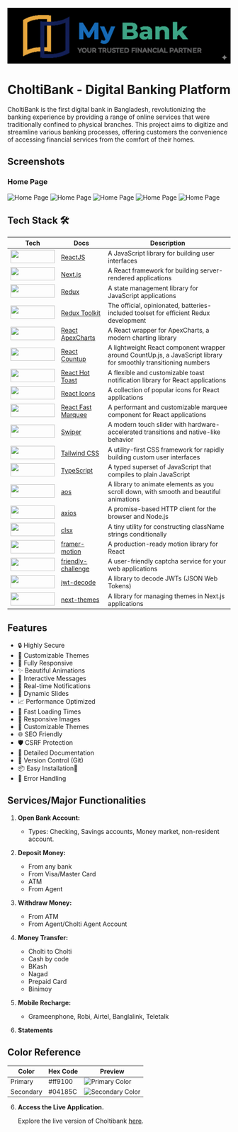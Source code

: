 ![Light Mode Logo](https://github.com/MeAkash77/My-Bank-Management-System-frontend/blob/main/Gemini_Generated_Image_f32y9yf32y9yf32y.png?raw=true)

# CholtiBank - Digital Banking Platform

CholtiBank is the first digital bank in Bangladesh, revolutionizing the banking experience by providing a range of online services that were traditionally confined to physical branches. This project aims to digitize and streamline various banking processes, offering customers the convenience of accessing financial services from the comfort of their homes.

## Screenshots

### Home Page

![Home Page](https://github.com/user-attachments/assets/13e34c9c-77b0-49e0-a519-7818a23a6245)
![Home Page](https://github.com/user-attachments/assets/d3b1a2d7-4056-4491-97aa-2a3bf0d98f7d)
![Home Page](https://github.com/user-attachments/assets/971d697e-5be3-4fec-94bd-4cea47e651c0)
![Home Page](https://github.com/user-attachments/assets/002673ba-046f-4093-ab1a-a52ecf96b8e3)
![Home Page](https://github.com/user-attachments/assets/984e0ea6-baba-4aa5-a050-db982c93f9c8)


<!-- ### Dashboard
![Home Page](https://i.ibb.co/Zh0K9SG/image.png) -->
## Tech Stack 🛠

| Tech                                                                                                                          | Docs                                                                       | Description                                                                                                      |
| ----------------------------------------------------------------------------------------------------------------------------- | -------------------------------------------------------------------------- | ---------------------------------------------------------------------------------------------------------------- |
| <img src="https://img.shields.io/badge/-ReactJS-blue?logo=react&style=for-the-badge" width="100" height="30">                 | [ReactJS](https://reactjs.org/docs/getting-started.html)                   | A JavaScript library for building user interfaces                                                                |
| <img src="https://img.shields.io/badge/-Next.js-black?logo=next.js&style=for-the-badge" width="100" height="30">              | [Next.js](https://nextjs.org/docs/getting-started)                         | A React framework for building server-rendered applications                                                      |
| <img src="https://img.shields.io/badge/-Redux-purple?logo=redux&style=for-the-badge" width="100" height="30">                 | [Redux](https://redux.js.org/introduction/getting-started)                 | A state management library for JavaScript applications                                                           |
| <img src="https://img.shields.io/badge/-Redux_Toolkit-blue?logo=redux&style=for-the-badge" width="100" height="30">           | [Redux Toolkit](https://redux-toolkit.js.org/introduction/getting-started) | The official, opinionated, batteries-included toolset for efficient Redux development                            |
| <img src="https://img.shields.io/badge/-React_ApexCharts-orange?logo=apexcharts&style=for-the-badge" width="100" height="30"> | [React ApexCharts](https://apexcharts.com/docs/react-charts/)              | A React wrapper for ApexCharts, a modern charting library                                                        |
| <img src="https://img.shields.io/badge/-React_Countup-yellow?logo=countup&style=for-the-badge" width="100" height="30">       | [React Countup](https://www.npmjs.com/package/react-countup)               | A lightweight React component wrapper around CountUp.js, a JavaScript library for smoothly transitioning numbers |
| <img src="https://img.shields.io/badge/-React_Hot_Toast-green?logo=toast&style=for-the-badge" width="100" height="30">        | [React Hot Toast](https://react-hot-toast.com/)                            | A flexible and customizable toast notification library for React applications                                    |
| <img src="https://img.shields.io/badge/-React_Icons-red?logo=icons&style=for-the-badge" width="100" height="30">              | [React Icons](https://react-icons.github.io/react-icons/)                  | A collection of popular icons for React applications                                                             |
| <img src="https://img.shields.io/badge/-React_Fast_Marquee-purple?logo=marquee&style=for-the-badge" width="100" height="30">  | [React Fast Marquee](https://www.npmjs.com/package/react-fast-marquee)     | A performant and customizable marquee component for React applications                                           |
| <img src="https://img.shields.io/badge/-Swiper-blue?logo=swiper&style=for-the-badge" width="100" height="30">                 | [Swiper](https://swiperjs.com/get-started)                                 | A modern touch slider with hardware-accelerated transitions and native-like behavior                             |
| <img src="https://img.shields.io/badge/-Tailwind_CSS-lightblue?logo=tailwindcss&style=for-the-badge" width="100" height="30"> | [Tailwind CSS](https://tailwindcss.com/docs)                               | A utility-first CSS framework for rapidly building custom user interfaces                                        |
| <img src="https://img.shields.io/badge/-TypeScript-blue?logo=typescript&style=for-the-badge" width="100" height="30">         | [TypeScript](https://www.typescriptlang.org/docs/)                         | A typed superset of JavaScript that compiles to plain JavaScript                                                 |
| <img src="https://img.shields.io/badge/-aos-lightgrey?logo=aos&style=for-the-badge" width="100" height="30">                   | [aos](https://github.com/michalsnik/aos)                                   | A library to animate elements as you scroll down, with smooth and beautiful animations                          |
| <img src="https://img.shields.io/badge/-axios-purple?logo=axios&style=for-the-badge" width="100" height="30">                 | [axios](https://axios-http.com/docs/intro)                                | A promise-based HTTP client for the browser and Node.js                                                           |
| <img src="https://img.shields.io/badge/-clsx-yellow?logo=clsx&style=for-the-badge" width="100" height="30">                   | [clsx](https://github.com/lukeed/clsx)                                   | A tiny utility for constructing className strings conditionally                                                 |
| <img src="https://img.shields.io/badge/-framer_motion-blue?logo=framer&style=for-the-badge" width="100" height="30">          | [framer-motion](https://www.framer.com/docs/)                            | A production-ready motion library for React                                                                      |
| <img src="https://img.shields.io/badge/-friendly_challenge-yellow?logo=challenge&style=for-the-badge" width="100" height="30"> | [friendly-challenge](https://friendlycaptcha.com/docs/intro)              | A user-friendly captcha service for your web applications                                                        |
| <img src="https://img.shields.io/badge/-jwt_decode-green?logo=jwt&style=for-the-badge" width="100" height="30">              | [jwt-decode](https://www.npmjs.com/package/jwt-decode)                   | A library to decode JWTs (JSON Web Tokens)                                                                       |
| <img src="https://img.shields.io/badge/-next_themes-black?logo=next.js&style=for-the-badge" width="100" height="30">          | [next-themes](https://github.com/pacocoursey/next-themes)               | A library for managing themes in Next.js applications                                                            |

## Features

- 🔒 Highly Secure
- 🎨 Customizable Themes
- 📱 Fully Responsive
- ✨ Beautiful Animations
- 💬 Interactive Messages
- 📢 Real-time Notifications
- 🔄 Dynamic Slides
- 📈 Performance Optimized
- 🚀 Fast Loading Times
- 📱 Responsive Images
- 🎨 Customizable Themes
- 🌐 SEO Friendly
- 🛡️ CSRF Protection
- 📜 Detailed Documentation
- 🔄 Version Control (Git)
- 📦 Easy Installation🚫 
- 🚦 Error Handling

## Services/Major Functionalities

1. **Open Bank Account:**

   - Types: Checking, Savings accounts, Money market, non-resident account.

2. **Deposit Money:**

   - From any bank
   - From Visa/Master Card
   - ATM
   - From Agent

3. **Withdraw Money:**

   - From ATM
   - From Agent/Cholti Agent Account

4. **Money Transfer:**

   - Cholti to Cholti
   - Cash by code
   - BKash
   - Nagad
   - Prepaid Card
   - Binimoy

5. **Mobile Recharge:**

   - Grameenphone, Robi, Airtel, Banglalink, Teletalk

6. **Statements**
<!-- 6. **All Card:**

   - Credit Card
   - Debit Card
   - Cholti Plus
   - Cholti Gold
   - Cholti Premium

7. **Payment:**

   - By QR Code

8. **Bill Payment:**

   - Water bill
   - Electricity bill

9. **Buy Tickets**
10. **Request Money**
11. **Receive Remittance**
12. **Statements**

    - a. Usual
      - For Self
      - For Children
      - For Family
    - b. Fixed Deposit

13. **Loan:**

    - Personal Loan
    - Home Loan
    - Student Loan
    - Tour Loan
    - Bike Loan
    - Car Loan

14. **Investment Services**
15. **Customer Support**
16. **Fixed Deposit Calculator**
17. **Exchange Rates Conversion**
18. **User Devices Information** -->

## Color Reference

| Color     | Hex Code | Preview                                                                    |
| --------- | -------- | -------------------------------------------------------------------------- |
| Primary   | #ff9100  | ![Primary Color](https://via.placeholder.com/50x30/ff9100/ffffff?text=+)   |
| Secondary | #04185C  | ![Secondary Color](https://via.placeholder.com/50x30/04185C/ffffff?text=+) |


6. **Access the Live Application.**

   Explore the live version of Choltibank [here](https://my-bank-management-system-frontent.vercel.app/).


